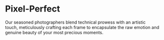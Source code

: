 # Pixel-Perfect
Our seasoned photographers blend technical prowess with an artistic touch, meticulously crafting each frame to encapsulate the raw emotion and genuine beauty of your most precious moments.
